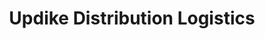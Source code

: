 ---
title: "Updike Distribution Logistics"
url: /phoenix/updike-distribution-logistics/
shop: wholesale
---